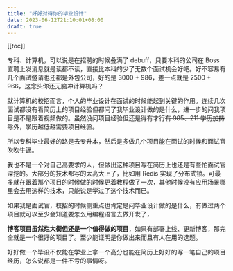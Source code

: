 ```yaml
---
title: "好好对待你的毕业设计"
date: 2023-06-12T21:10:01+08:00
draft: true
---
```


[[toc]]



专科、计算机，可以说是在招聘的时候叠满了 debuff，只要本科的公司在 Boss 直聘上发消息就是读都不读，直接比本科的少了无数个面试机会好吧。好不容易有几个面试邀请也还都是外包公司，好的是 3000 + 986，差一点就是 2500 + 966，这念头你还无脑冲计算机吗？

就计算机的校招而言，个人的毕业设计在面试的时候能起到关键的作用。连续几次面试都没有看简历上的项目经验但都问了我毕业设计做的是什么，进一步的问我项目是不是跟着视频做的。虽然没问项目经验但还是得有才行~~有 985、211 学历加持除外~~，学历越低越需要项目经验。

所以专科毕业最好的路是去专升本，然后是多做几个项目能在面试的时候和面试官吹吹牛逼。

我也不是一个对自己高要求的人，但做出这种项目写在简历上也还是有些怕面试官深挖的。大部分的技术都写的太高大上了，比如用 Redis 实现了分布式锁。可最多就在跟着那个项目的时候做的时候更着教程做了一次，其他时候没有应用场景哪里会去用这样的技术，只能说是学过了这个技术而已。

如果我是面试官，校招的时候侧重点也肯定是问毕业设计做的是什么，有做过两个项目就可以至少会知道要怎么用编程语言去做开发了，

**博客项目虽然烂大街但还是一个值得做的项目**，如果有部署上线、更新博客，那完全就是一个很好的项目了。至少能证明是你做出来而且有人在用的选题。

好好做一个毕设不仅能在学业上拿一个高分也能在简历上好好的写一笔自己的项目经历，怎么说都是一件不亏的事情呀。
